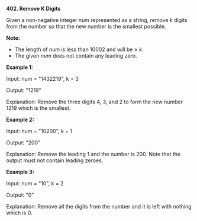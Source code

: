 **402. Remove K Digits**

Given a non-negative integer _num_ represented as a string, remove _k_ digits from the number so that the new number is the smallest possible.

**Note:**

- The length of _num_ is less than 10002 and will be ≥ _k_.
- The given _num_ does not contain any leading zero.

**Example 1:**

Input: num = "1432219", k = 3

Output: "1219"

Explanation: Remove the three digits 4, 3, and 2 to form the new number 1219 which is the smallest.

**Example 2:**

Input: num = "10200", k = 1

Output: "200"

Explanation: Remove the leading 1 and the number is 200. Note that the output must not contain leading zeroes.

**Example 3:**

Input: num = "10", k = 2

Output: "0"

Explanation: Remove all the digits from the number and it is left with nothing which is 0.
